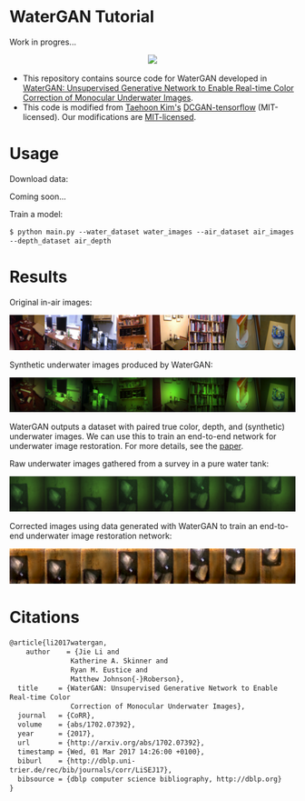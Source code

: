 # WaterGAN Tutorial

Work in progres...

<p align="center">
  <img src="https://github.com/kskin/WaterGAN/blob/master/watergan.PNG?raw=true"/>
</p>

+ This repository contains source code for WaterGAN developed in [WaterGAN: Unsupervised Generative Network to Enable Real-time Color Correction of Monocular Underwater Images](https://arxiv.org/abs/1702.07392).
+ This code is modified from [Taehoon Kim's](http://carpedm20.github.io/)
  [DCGAN-tensorflow](https://github.com/carpedm20/DCGAN-tensorflow) (MIT-licensed). Our modifications are [MIT-licensed](./LICENSE).

# Usage

Download data:

Coming soon...

Train a model:

```
$ python main.py --water_dataset water_images --air_dataset air_images --depth_dataset air_depth
```

# Results

Original in-air images:

![](figures/air-raw.png)

Synthetic underwater images produced by WaterGAN:

![](figures/air-gen.png)

WaterGAN outputs a dataset with paired true color, depth, and (synthetic) underwater images. We can use this to train an end-to-end network for underwater image restoration. For more details, see the [paper](https://arxiv.org/abs/1702.07392).

Raw underwater images gathered from a survey in a pure water tank:

![](figures/mhl-raw.png)

Corrected images using data generated with WaterGAN to train an end-to-end underwater image restoration network:

![](figures/mhl-corrected.png)
  
# Citations

```
@article{li2017watergan,
    author    = {Jie Li and
               Katherine A. Skinner and
               Ryan M. Eustice and
               Matthew Johnson{-}Roberson},
  title     = {WaterGAN: Unsupervised Generative Network to Enable Real-time Color
               Correction of Monocular Underwater Images},
  journal   = {CoRR},
  volume    = {abs/1702.07392},
  year      = {2017},
  url       = {http://arxiv.org/abs/1702.07392},
  timestamp = {Wed, 01 Mar 2017 14:26:00 +0100},
  biburl    = {http://dblp.uni-trier.de/rec/bib/journals/corr/LiSEJ17},
  bibsource = {dblp computer science bibliography, http://dblp.org}
}
```
